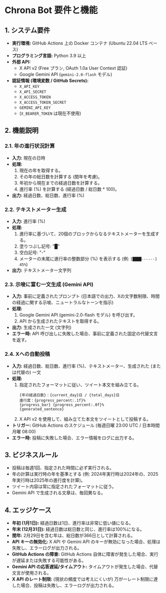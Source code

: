 # Chrona Bot 要件と機能

## 1. システム要件

*   **実行環境:** GitHub Actions 上の Docker コンテナ (Ubuntu 22.04 LTS ベース)
*   **プログラミング言語:** Python 3.9 以上
*   **外部 API:**
    *   X API v2 (Free プラン, OAuth 1.0a User Context 認証)
    *   Google Gemini API (`gemini-2.0-flash` モデル)
*   **認証情報 (環境変数 / GitHub Secrets):**
    *   `X_API_KEY`
    *   `X_API_SECRET`
    *   `X_ACCESS_TOKEN`
    *   `X_ACCESS_TOKEN_SECRET`
    *   `GEMINI_API_KEY`
    *   (`X_BEARER_TOKEN` は現在不使用)

## 2. 機能説明

### 2.1. 年の進行状況計算

*   **入力:** 現在の日時
*   **処理:**
    1.  現在の年を取得する。
    2.  その年の総日数を計算する (閏年を考慮)。
    3.  年初から現在までの経過日数を計算する。
    4.  進行率 (%) を計算する (経過日数 / 総日数 * 100)。
*   **出力:** 経過日数、総日数、進行率 (%)

### 2.2. テキストメーター生成

*   **入力:** 進行率 (%)
*   **処理:**
    1.  進行率に基づいて、20個のブロックからなるテキストメーターを生成する。
    2.  塗りつぶし記号: "█"
    3.  空白記号: "-"
    4.  メーターの末尾に進行率の整数部分 (%) を表示する (例: `[████------] 45%`)
*   **出力:** テキストメーター文字列

### 2.3. 示唆に富む一文生成 (Gemini API)

*   **入力:** 事前に定義されたプロンプト (日本語での出力、Xの文字数制限、時間の経過に関する示唆、ニュートラルなトーンを指示)
*   **処理:**
    1.  Google Gemini API (gemini-2.0-flash モデル) を呼び出す。
    2.  API から生成されたテキストを取得する。
*   **出力:** 生成された一文 (文字列)
*   **エラー時:** API 呼び出しに失敗した場合、事前に定義された固定の代替文言を返す。

### 2.4. Xへの自動投稿

*   **入力:** 経過日数、総日数、進行率 (%)、テキストメーター、生成された (または代替の) 一文
*   **処理:**
    1.  指定されたフォーマットに従い、ツイート本文を組み立てる。
        ```
        {年の経過日数}：{current_day}日 / {total_days}日
        進行度：{progress_percent:.1f}%
        {progress_bar} {progress_percent:.0f}%
        {generated_sentence}
        ```
    2.  X API v2 を使用して、組み立てた本文をツイートとして投稿する。
*   **トリガー:** GitHub Actions のスケジュール (毎週日曜 23:00 UTC / 日本時間 月曜 08:00)
*   **エラー時:** 投稿に失敗した場合、エラー情報をログに出力する。

## 3. ビジネスルール

*   投稿は毎週1回、指定された時間に必ず実行される。
*   年の計算は実行時の年を基準とする (例: 2024年実行時は2024年の、2025年実行時は2025年の進行度を計算)。
*   ツイート内容は常に指定されたフォーマットに従う。
*   Gemini API で生成される文章は、毎回異なる。

## 4. エッジケース

*   **年初 (1月1日):** 経過日数は1日、進行率は非常に低い値になる。
*   **年末 (12月31日):** 経過日数は総日数と同じ、進行率は100%になる。
*   **閏年:** 2月29日を含む年は、総日数が366日として計算される。
*   **API キーの無効化:** X API や Gemini API のキーが無効になった場合、処理は失敗し、エラーログが出力される。
*   **GitHub Actions の障害:** GitHub Actions 自体に障害が発生した場合、実行が遅延または失敗する可能性がある。
*   **Gemini API の応答遅延/タイムアウト:** タイムアウトが発生した場合、代替文言が使用される。
*   **X API のレート制限:** (現状の頻度では考えにくいが) 万が一レート制限に達した場合、投稿は失敗し、エラーログが出力される。 
